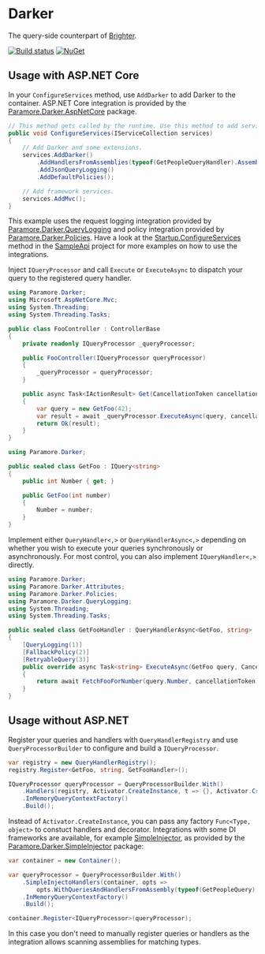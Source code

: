 # Darker
The query-side counterpart of [Brighter](https://github.com/BrighterCommand/Paramore.Brighter).

[![Build status](https://ci.appveyor.com/api/projects/status/almoys73cgc7gs8n?svg=true)](https://ci.appveyor.com/project/BrighterCommand/darker)
[![NuGet](https://img.shields.io/nuget/v/Paramore.Darker.svg)](https://www.nuget.org/packages/Paramore.Darker)

## Usage with ASP.NET Core
In your `ConfigureServices` method, use `AddDarker` to add Darker to the container.
ASP.NET Core integration is provided by the [Paramore.Darker.AspNetCore](https://www.nuget.org/packages/Paramore.Darker.AspNetCore) package.

```csharp
// This method gets called by the runtime. Use this method to add services to the container.
public void ConfigureServices(IServiceCollection services)
{
    // Add Darker and some extensions.
    services.AddDarker()
        .AddHandlersFromAssemblies(typeof(GetPeopleQueryHandler).Assembly)
        .AddJsonQueryLogging()
        .AddDefaultPolicies();

    // Add framework services.
    services.AddMvc();
}
```

This example uses the request logging integration provided by [Paramore.Darker.QueryLogging](https://www.nuget.org/packages/Paramore.Darker.QueryLogging)
and policy integration provided by [Paramore.Darker.Policies](https://www.nuget.org/packages/Paramore.Darker.Policies).
Have a look at the [Startup.ConfigureServices](https://github.com/BrighterCommand/Darker/blob/master/samples/SampleApi/Startup.cs) method
in the [SampleApi](https://github.com/BrighterCommand/Darker/tree/master/samples/SampleApi) project for more examples on how to use the integrations.

Inject `IQueryProcessor` and call `Execute` or `ExecuteAsync` to dispatch your query to the registered query handler.

```csharp
using Paramore.Darker;
using Microsoft.AspNetCore.Mvc;
using System.Threading;
using System.Threading.Tasks;

public class FooController : ControllerBase
{
    private readonly IQueryProcessor _queryProcessor;

    public FooController(IQueryProcessor queryProcessor)
    {
        _queryProcessor = queryProcessor;
    }

    public async Task<IActionResult> Get(CancellationToken cancellationToken = default(CancellationToken))
    {
        var query = new GetFoo(42);
        var result = await _queryProcessor.ExecuteAsync(query, cancellationToken);
        return Ok(result);
    }
}
```

```csharp
using Paramore.Darker;

public sealed class GetFoo : IQuery<string>
{
    public int Number { get; }

    public GetFoo(int number)
    {
        Number = number;
    }
}
```

Implement either `QueryHandler<,>` or `QueryHandlerAsync<,>` depending on whether you wish to execute your queries synchronously or asynchronously.
For most control, you can also implement `IQueryHandler<,>` directly.

```csharp
using Paramore.Darker;
using Paramore.Darker.Attributes;
using Paramore.Darker.Policies;
using Paramore.Darker.QueryLogging;
using System.Threading;
using System.Threading.Tasks;

public sealed class GetFooHandler : QueryHandlerAsync<GetFoo, string>
{
    [QueryLogging(1)]
    [FallbackPolicy(2)]
    [RetryableQuery(3)]
    public override async Task<string> ExecuteAsync(GetFoo query, CancellationToken cancellationToken = default(CancellationToken))
    {
        return await FetchFooForNumber(query.Number, cancellationToken);
    }
}
```

## Usage without ASP.NET
Register your queries and handlers with `QueryHandlerRegistry` and use `QueryProcessorBuilder` to configure and build a `IQueryProcessor`.

```csharp
var registry = new QueryHandlerRegistry();
registry.Register<GetFoo, string, GetFooHandler>();

IQueryProcessor queryProcessor = QueryProcessorBuilder.With()
    .Handlers(registry, Activator.CreateInstance, t => {}, Activator.CreateInstance)
    .InMemoryQueryContextFactory()
    .Build();
```

Instead of `Activator.CreateInstance`, you can pass any factory `Func<Type, object>` to constuct handlers and decorator.
Integrations with some DI frameworks are available, for example [SimpleInjector](https://simpleinjector.org), as provided by the [Paramore.Darker.SimpleInjector](https://www.nuget.org/packages/Paramore.Darker.SimpleInjector) package:

```csharp
var container = new Container();

var queryProcessor = QueryProcessorBuilder.With()
    .SimpleInjectoHandlers(container, opts =>
        opts.WithQueriesAndHandlersFromAssembly(typeof(GetPeopleQuery).Assembly))
    .InMemoryQueryContextFactory()
    .Build();

container.Register<IQueryProcessor>(queryProcessor);
```

In this case you don't need to manually register queries or handlers as the integration allows scanning assemblies for matching types.
